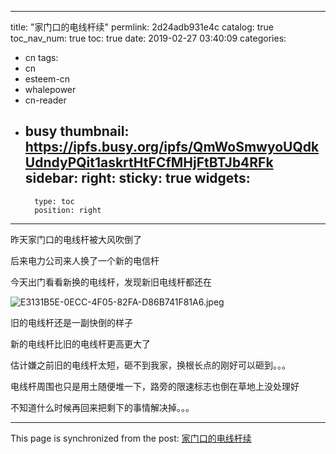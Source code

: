 
---
title: "家门口的电线杆续"
permlink: 2d24adb931e4c
catalog: true
toc_nav_num: true
toc: true
date: 2019-02-27 03:40:09
categories:
- cn
tags:
- cn
- esteem-cn
- whalepower
- cn-reader
- busy
thumbnail: https://ipfs.busy.org/ipfs/QmWoSmwyoUQdkUdndyPQit1askrtHtFCfMHjFtBTJb4RFk
sidebar:
    right:
        sticky: true
widgets:
    -
        type: toc
        position: right
---


昨天家门口的电线杆被大风吹倒了

后来电力公司来人换了一个新的电信杆

今天出门看看新换的电线杆，发现新旧电线杆都还在

![E3131B5E-0ECC-4F05-82FA-D86B741F81A6.jpeg](https://ipfs.busy.org/ipfs/QmWoSmwyoUQdkUdndyPQit1askrtHtFCfMHjFtBTJb4RFk)

旧的电线杆还是一副快倒的样子

新的电线杆比旧的电线杆更高更大了

估计嫌之前旧的电线杆太短，砸不到我家，换根长点的刚好可以砸到。。。

电线杆周围也只是用土随便堆一下，路旁的限速标志也倒在草地上没处理好

不知道什么时候再回来把剩下的事情解决掉。。。


- - -

This page is synchronized from the post: [家门口的电线杆续](https://steemit.com/@ericet/2d24adb931e4c)

